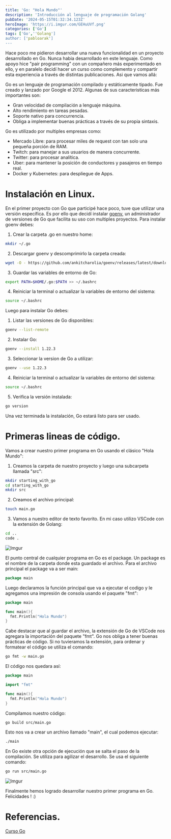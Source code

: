 ```yaml
---
title: 'Go: "Hola Mundo"'
description: 'Introducción al lenguaje de programación Golang'
pubDate: '2024-05-15T01:32:34.123Z'
heroImage: 'https://i.imgur.com/GEHuUVf.png'
categories: ['Go']
tags: ['Go',''Golang']
author: ['pabloarak']
---
```

Hace poco me pidieron desarrollar una nueva funcionalidad en un proyecto desarrollado en Go. Nunca habia desarrollado en este lenguaje. Como apoyo hice "pair programming" con un compañero más experimentado en ello, y en paralelo decidí hacer un curso como complemento y compartir esta experiencia a través de distintas publicaciones. Asi que vamos allá:

Go es un lenguaje de programación compilado y estáticamente tipado. Fue creado y lanzado por Google el 2012. Algunas de sus caracteristicas más importantes son:

* Gran velocidad de compilación a lenguaje máquina.
* Alto rendimiento en tareas pesadas.
* Soporte nativo para concurrencia.
* Obliga a implementar buenas prácticas a través de su propia sintaxis.

Go es utilizado por multiples empresas como: 

* Mercado Libre: para procesar miles de request con tan solo una pequeña porción de RAM.
* Twitch: para manejar a sus usuarios de manera concurrente.
* Twitter: para procesar analítica.
* Uber: para mantener la posición de conductores y pasajeros en tiempo real.
* Docker y Kubernetes: para despliegue de Apps.

# Instalación en Linux.

En el primer proyecto con Go que participé hace poco, tuve que utilizar una versión específica. Es por ello que decidí instalar [goenv](https://github.com/ankitcharolia/goenv), un administrador de versiones de Go que facilita su uso con multiples proyectos. Para instalar goenv debes:

1. Crear la carpeta .go en nuestro home:
```sh
mkdir ~/.go
```
2. Descargar goenv y descomprimirlo la carpeta creada:
```sh
wget -O - https://github.com/ankitcharolia/goenv/releases/latest/download/goenv-linux-amd64.tar.gz | tar -xz -C ~/.go
```
3. Guardar las variables de entorno de Go:
```sh
export PATH=$HOME/.go:$PATH >> ~/.bashrc
```
4. Reiniciar la terminal o actualizar la variables de entorno del sistema:
```sh
source ~/.bashrc
```

Luego para instalar Go debes:

1. Listar las versiones de Go disponibles:
```sh
goenv --list-remote
```
2. Instalar Go:
```sh
goenv --install 1.22.3
```
3. Seleccionar la version de Go a utilizar:
```sh
goenv --use 1.22.3
```
4. Reiniciar la terminal o actualizar la variables de entorno del sistema:
```sh
source ~/.bashrc
```
5. Verifica la versión instalada:
```sh
go version
```
Una vez terminada la instalación, Go estará listo para ser usado.

# Primeras lineas de código.

Vamos a crear nuestro primer programa en Go usando el clásico "Hola Mundo":

1. Creamos la carpeta de nuestro proyecto y luego una subcarpeta llamada "src":
```sh
mkdir starting_with_go
cd starting_with_go
mkdir src
```
2. Creamos el archivo principal:
```sh
touch main.go
```
3. Vamos a nuestro editor de texto favorito. En mi caso utilizo VSCode con la extensión de Golang:
```sh
cd ..
code .
```
![Imgur](https://i.imgur.com/lDDqEdj.png)

El punto central de cualquier programa en Go es el package. Un package es el nombre de la carpeta donde esta guardado el archivo. Para el archivo principal el package va a ser main:
```go
package main
```
Luego declaramos la función principal que va a ejecutar el codigo y le agregamos una impresión de consola usando el paquete "fmt":
```go
package main

func main(){
  fmt.Println("Hola Mundo")
}
```
Cabe destacar que al guardar el archivo, la extensión de Go de VSCode nos agregara la importación del paquete "fmt". Go nos obliga a tener buenas prácticas de código. Si no tuvieramos la extensión, para ordenar y formatear el código se utiliza el comando:
```sh
go fmt -w main.go
```
El código nos quedara así:
```go
package main

import "fmt"

func main(){
  fmt.Println("Hola Mundo")
}
```
Compilamos nuestro código:
```sh
go build src/main.go
```
Esto nos va a crear un archivo llamado "main", el cual podemos ejecutar:
```sh
./main
```
En Go existe otra opción de ejecución que se salta el paso de la compilación. Se utiliza para agilizar el desarrollo. Se usa el siguiente comando:
```sh
go run src/main.go
```
![Imgur](https://i.imgur.com/SJXlBKr.png)

Finalmente hemos logrado desarrollar nuestro primer programa en Go. Felicidades ! :)

# Referencias.

[Curso Go](https://platzi.com/cursos/programacion-golang/)
